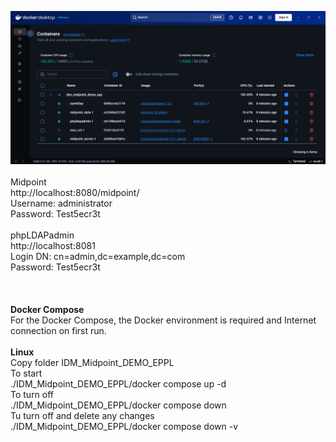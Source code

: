 <img src="./Docker_IDM_Midpoint_DEMO_EPPL.png" border="0"></img><br>
<br>
Midpoint<br>
http://localhost:8080/midpoint/<br>
Username: administrator<br>
Password: Test5ecr3t<br>
<br>
phpLDAPadmin<br>
http://localhost:8081<br>
Login DN: cn=admin,dc=example,dc=com<br>
Password: Test5ecr3t<br>
<br>
<br>
<br>
<b>Docker Compose</b><br>
For the Docker Compose, the Docker environment is required and Internet connection on first run.<br>
<br>
<b>Linux</b><br>
Copy folder IDM_Midpoint_DEMO_EPPL<br>
To start<br>
./IDM_Midpoint_DEMO_EPPL/docker compose up -d<br>
To turn off<br>
./IDM_Midpoint_DEMO_EPPL/docker compose down<br>
Tu turn off and delete any changes<br>
./IDM_Midpoint_DEMO_EPPL/docker compose down -v
